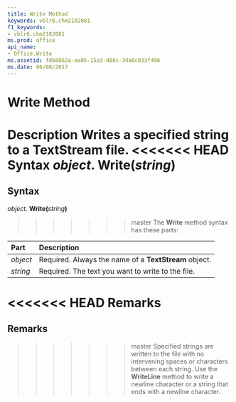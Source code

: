 ```yaml
---
title: Write Method
keywords: vblr6.chm2182081
f1_keywords:
- vblr6.chm2182081
ms.prod: office
api_name:
- Office.Write
ms.assetid: fd66062a-aa05-15a3-d88c-34a0c033f496
ms.date: 06/08/2017
---
```



# Write Method



 **Description**
Writes a specified string to a  **TextStream** file.
<<<<<<< HEAD
 **Syntax**
 _object_. **Write(**_string_**)**
=======

## Syntax

_object_. **Write(**_string_**)**
>>>>>>> master
The  **Write** method syntax has these parts:


|**Part**|**Description**|
|:-----|:-----|
| _object_|Required. Always the name of a  **TextStream** object.|
| _string_|Required. The text you want to write to the file.|

<<<<<<< HEAD
 **Remarks**
=======
## Remarks

>>>>>>> master
Specified strings are written to the file with no intervening spaces or characters between each string. Use the  **WriteLine** method to write a newline character or a string that ends with a newline character.

